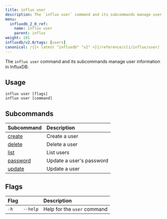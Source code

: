 ```yaml
---
title: influx user
description: The `influx user` command and its subcommands manage user information in InfluxDB.
menu:
  influxdb_2_0_ref:
    name: influx user
    parent: influx
weight: 101
influxdb/v2.0/tags: [users]
canonical: /{{< latest "influxdb" "v2" >}}/reference/cli/influx/user/
---
```


The `influx user` command and its subcommands manage user information in InfluxDB.

## Usage
```
influx user [flags]
influx user [command]
```

## Subcommands
| Subcommand                                           | Description              |
|:----------                                           |:-----------              |
| [create](/influxdb/v2.0/reference/cli/influx/user/create)     | Create a user            |
| [delete](/influxdb/v2.0/reference/cli/influx/user/delete)     | Delete a user            |
| [list](/influxdb/v2.0/reference/cli/influx/user/list)         | List users               |
| [password](/influxdb/v2.0/reference/cli/influx/user/password) | Update a user's password |
| [update](/influxdb/v2.0/reference/cli/influx/user/update)     | Update a user            |

## Flags
| Flag |          | Description                 |
|:---- |:---      |:-----------                 |
| `-h` | `--help` | Help for the `user` command |
